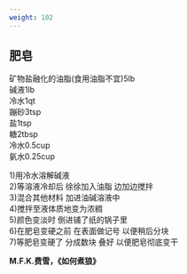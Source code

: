 ```yaml
---
weight: 102
---
```

## 肥皂

矿物盐融化的油脂(食用油脂不宜)5lb  
碱液1lb  
冷水1qt  
蹦砂3tsp  
盐1tsp  
糖2tbsp  
冷水0.5cup  
氨水0.25cup

1)用冷水溶解碱液  
2)等溶液冷却后 徐徐加入油脂 边加边搅拌  
3)混合其他材料 加进油碱溶液中  
4)搅拌至液体质地变为浓稠  
5)颜色变淡时 倒进铺了纸的锅子里  
6)在肥皂变硬之前 在表面做记号 以便稍后分块  
7)等肥皂变硬了 分成数块 叠好 以便肥皂彻底变干

**M.F.K.费雪，《如何煮狼》**
